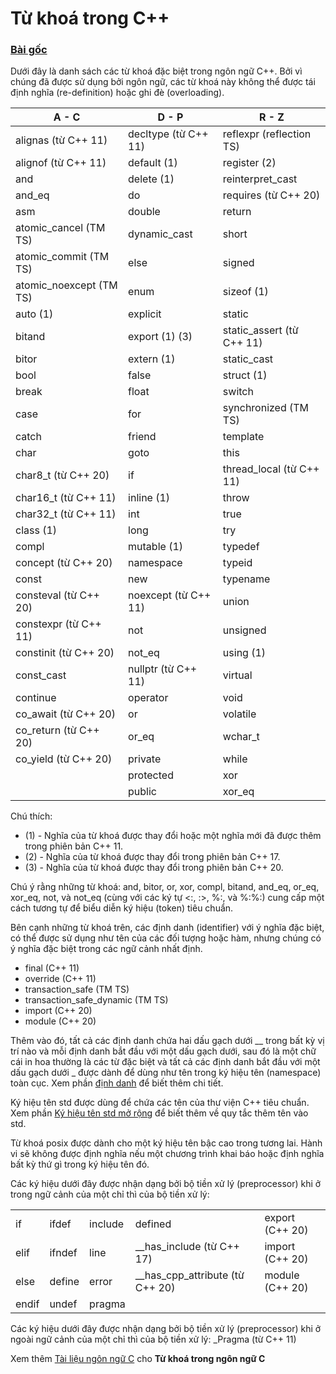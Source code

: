 # Từ khoá trong C++
### [Bài gốc](https://en.cppreference.com/w/cpp/keyword)

Dưới đây là danh sách các từ khoá đặc biệt trong ngôn ngữ C++. Bởi vì chúng đã được sử dụng bởi ngôn ngữ, các từ khoá này không thể được tái định nghĩa (re-definition) hoặc ghi đè (overloading).

|          A - C           |          D - P           |          R - Z           |
|--------------------------|--------------------------|--------------------------|
| alignas (từ C++ 11)      | decltype (từ C++ 11)     | reflexpr (reflection TS) |
| alignof (từ C++ 11)      | default (1)              | register (2)             |
| and                      | delete (1)               | reinterpret_cast         |
| and_eq                   | do                       | requires (từ C++ 20)     |
| asm                      | double                   | return                   |
| atomic_cancel (TM TS)    | dynamic_cast             | short                    |
| atomic_commit (TM TS)    | else                     | signed                   |
| atomic_noexcept (TM TS)  | enum                     | sizeof (1)               |
| auto (1)                 | explicit                 | static                   |
| bitand                   | export (1) (3)           | static_assert (từ C++ 11)|
| bitor                    | extern (1)               | static_cast              |
| bool                     | false                    | struct (1)               |
| break                    | float                    | switch                   |
| case                     | for                      | synchronized (TM TS)     |
| catch                    | friend                   | template                 |
| char                     | goto                     | this                     |
| char8_t (từ C++ 20)      | if                       | thread_local (từ C++ 11) |
| char16_t (từ C++ 11)     | inline (1)               | throw                    |
| char32_t (từ C++ 11)     | int                      | true                     |
| class (1)                | long                     | try                      |
| compl                    | mutable (1)              | typedef                  |
| concept (từ C++ 20)      | namespace                | typeid                   |
| const                    | new                      | typename                 |
| consteval (từ C++ 20)    | noexcept (từ C++ 11)     | union                    |
| constexpr (từ C++ 11)    | not                      | unsigned                 |
| constinit (từ C++ 20)    | not_eq                   | using (1)                |
| const_cast               | nullptr (từ C++ 11)      | virtual                  |
| continue                 | operator                 | void                     |
| co_await (từ C++ 20)     | or                       | volatile                 |
| co_return (từ C++ 20)    | or_eq                    | wchar_t                  |
| co_yield (từ C++ 20)     | private                  | while                    |
|                          | protected                | xor                      |
|                          | public                   | xor_eq                   |

Chú thích:
- (1) - Nghĩa của từ khoá được thay đổi hoặc một nghĩa mới đã được thêm trong phiên bản C++ 11.
- (2) - Nghĩa của từ khoá được thay đổi trong phiên bản C++ 17.
- (3) - Nghĩa của từ khoá được thay đổi trong phiên bản C++ 20.

Chú ý rằng những từ khoá: and, bitor, or, xor, compl, bitand, and_eq, or_eq, xor_eq, not, và not_eq (cùng với các ký tự <:, :>, %:, và %:%:) cung cấp một cách tương tự để biểu diễn ký hiệu (token) tiêu chuẩn.

Bên cạnh những từ khoá trên, các định danh (identifier) với ý nghĩa đặc biệt, có thể được sử dụng như tên của các đối tượng hoặc hàm, nhưng chúng có ý nghĩa đặc biệt trong các ngữ cảnh nhất định.
- final (C++ 11)
- override (C++ 11)
- transaction_safe (TM TS)
- transaction_safe_dynamic (TM TS)
- import (C++ 20)
- module (C++ 20) 

Thêm vào đó, tất cả các định danh chứa hai dấu gạch dưới __ trong bất kỳ vị trí nào và mỗi định danh bắt đầu với một dấu gạch dưới, sau đó là một chữ cái in hoa thường là các từ đặc biệt và tất cả các định danh bắt đầu với một dấu gạch dưới _ được dành để dùng như tên trong ký hiệu tên (namespace) toàn cục. Xem phần [định danh](https://en.cppreference.com/w/cpp/language/identifiers) để biết thêm chi tiết.

Ký hiệu tên std được dùng để chứa các tên của thư viện C++ tiêu chuẩn. Xem phần [Ký hiệu tên std mở rộng](https://en.cppreference.com/w/cpp/language/extending_std) để biết thêm về quy tắc thêm tên vào std.

Từ khoá posix được dành cho một ký hiệu tên bậc cao trong tương lai. Hành vi sẽ không được định nghĩa nếu một chương trình khai báo hoặc định nghĩa bất kỳ thứ gì trong ký hiệu tên đó.

Các ký hiệu dưới đây được nhận dạng bởi bộ tiền xử lý (preprocessor) khi ở trong ngữ cảnh của một chỉ thì của bộ tiền xử lý:

|       |        |         |                                 |                 |
|-------|--------|---------|---------------------------------|-----------------|
| if    | ifdef  | include | defined                         | export (C++ 20) |
| elif  | ifndef | line    | __has_include (từ C++ 17)       | import (C++ 20) |
| else  | define | error   | __has_cpp_attribute (từ C++ 20) | module (C++ 20) |
| endif | undef  | pragma  |                                 |                 |

Các ký hiệu dưới đây được nhận dạng bởi bộ tiền xử lý (preprocessor) khi ở ngoài ngữ cảnh của một chỉ thì của bộ tiền xử lý:
_Pragma (từ C++ 11)

Xem thêm [Tài liệu ngôn ngữ C](https://en.cppreference.com/w/c/keyword) cho **Từ khoá trong ngôn ngữ C**